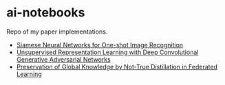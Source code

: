 # ai-notebooks

Repo of my paper implementations.

- [Siamese Neural Networks for One-shot Image Recognition](/Siamese%20Neural%20Networks%20for%20One-shot%20Image%20Recognition/)
- [Unsupervised Representation Learning with Deep Convolutional Generative Adversarial Networks](/Unsupervised%20Representation%20Learning%20with%20Deep%20Convolutional%20Generative%20Adversarial%20Networks/)
- [Preservation of Global Knowledge by Not-True Distillation in Federated Learning](/Preservation%20of%20Global%20Knowledge%20by%20Not-True%20Distillation%20in%20Federated%20Learning)
